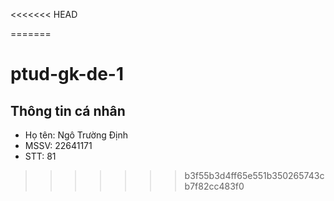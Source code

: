 <<<<<<< HEAD
 
=======
# ptud-gk-de-1

## Thông tin cá nhân

- Họ tên: Ngô Trường Định
- MSSV: 22641171
- STT: 81
>>>>>>> b3f55b3d4ff65e551b350265743cb7f82cc483f0
